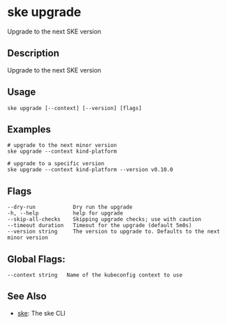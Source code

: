 # ske upgrade
Upgrade to the next SKE version

## Description
Upgrade to the next SKE version

## Usage
```
ske upgrade [--context] [--version] [flags]
```

## Examples
```
# upgrade to the next minor version
ske upgrade --context kind-platform

# upgrade to a specific version
ske upgrade --context kind-platform --version v0.10.0
```

## Flags
```
--dry-run            Dry run the upgrade
-h, --help           help for upgrade
--skip-all-checks    Skipping upgrade checks; use with caution
--timeout duration   Timeout for the upgrade (default 5m0s)
--version string     The version to upgrade to. Defaults to the next minor version
```


## Global Flags:
```
--context string   Name of the kubeconfig context to use
```

## See Also

* [ske](/ske/ske-cli/reference/ske): The ske CLI


